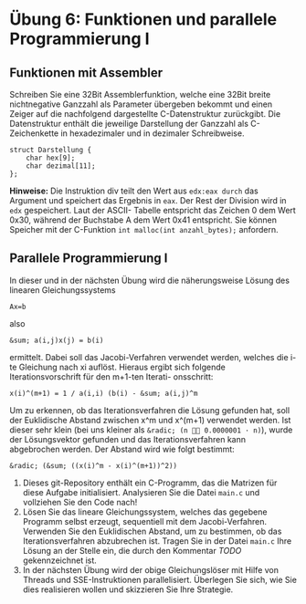 # Übung 6: Funktionen und parallele Programmierung I

## Funktionen mit Assembler
Schreiben Sie eine 32Bit Assemblerfunktion, welche eine 32Bit breite nichtnegative Ganzzahl als Parameter übergeben bekommt und einen Zeiger auf die nachfolgend dargestellte C-Datenstruktur zurückgibt. Die Datenstruktur enthält die jeweilige Darstellung der Ganzzahl als C-Zeichenkette in hexadezimaler und in dezimaler Schreibweise.

	struct Darstellung {
		char hex[9];
		char dezimal[11];
	};

**Hinweise:** Die Instruktion div teilt den Wert aus `edx:eax durch` das Argument und speichert das Ergebnis in `eax`. Der Rest der Division wird in `edx` gespeichert. Laut der ASCII- Tabelle entspricht das Zeichen 0 dem Wert 0x30, während der Buchstabe A dem Wert 0x41 entspricht. Sie können Speicher mit der C-Funktion `int malloc(int anzahl_bytes);` anfordern. 

## Parallele Programmierung I
In dieser und in der nächsten Übung wird die näherungsweise Lösung des linearen Gleichungssystems

	Ax=b
	
also

	&sum; a(i,j)x(j) = b(i)

ermittelt. Dabei soll das Jacobi-Verfahren verwendet werden, welches die i-te Gleichung nach xi auflöst. Hieraus ergibt sich folgende Iterationsvorschrift für den m+1-ten Iterati-onsschritt:

	x(i)^(m+1) = 1 / a(i,i) (b(i) - &sum; a(i,j)^m

Um zu erkennen, ob das Iterationsverfahren die Lösung gefunden hat, soll der Euklidische Abstand zwischen x^m und x^(m+1) verwendet werden. Ist dieser sehr klein (bei uns kleiner als `&radic; (n 􏰄􏰂￼0.0000001 · n)`), wurde der Lösungsvektor gefunden und das Iterationsverfahren kann abgebrochen werden. Der Abstand wird wie folgt bestimmt:

	&radic; (&sum; ((x(i)^m - x(i)^(m+1))^2))
	
1. Dieses git-Repository enthält ein C-Programm, das die Matrizen für diese Aufgabe initialisiert. Analysieren Sie die Datei `main.c` und vollziehen Sie den Code nach!
2. Lösen Sie das lineare Gleichungssystem, welches das gegebene Programm selbst erzeugt, sequentiell mit dem Jacobi-Verfahren. Verwenden Sie den Euklidischen Abstand, um zu bestimmen, ob das Iterationsverfahren abzubrechen ist. Tragen Sie in der Datei `main.c` Ihre Lösung an der Stelle ein, die durch den Kommentar *TODO* gekennzeichnet ist.
3. In der nächsten Übung wird der obige Gleichungslöser mit Hilfe von Threads und SSE-Instruktionen parallelisiert. Überlegen Sie sich, wie Sie dies realisieren wollen und skizzieren Sie Ihre Strategie.